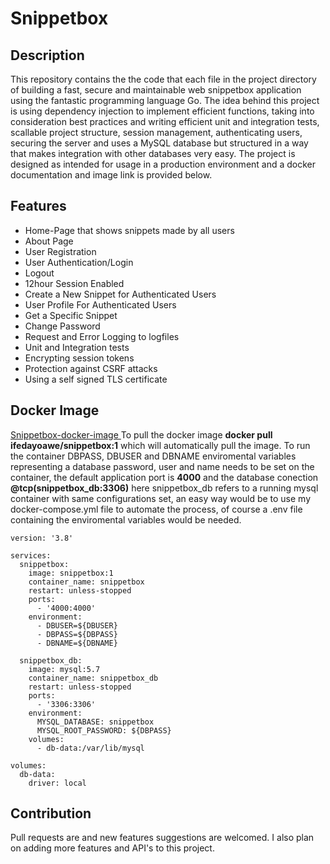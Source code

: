 # Snippetbox

## Description
This repository contains the the code that each file in the project directory of building a fast, secure and maintainable web snippetbox application using the fantastic programming language Go. The idea behind this project is using dependency injection to implement efficient functions, taking into consideration best practices and writing efficient unit and integration tests, scallable project structure, session management, authenticating users, securing the server and uses a MySQL database but structured in a way that makes integration with other databases very easy. The project is designed as intended for usage in a production environment and a docker documentation and image link is provided below.


## Features
* Home-Page that shows snippets made by all users
* About Page
* User Registration
* User Authentication/Login
* Logout
* 12hour Session Enabled
* Create a New Snippet for Authenticated Users
* User Profile For Authenticated Users
* Get a Specific Snippet 
* Change Password
* Request and Error Logging to logfiles
* Unit and Integration tests
* Encrypting session tokens
* Protection against CSRF attacks
* Using a self signed TLS certificate

## Docker Image
 <a href="https://hub.docker.com/repository/docker/ifedayoawe/snippetbox/general" target="_blank"> Snippetbox-docker-image </a>
To pull the docker image **docker pull ifedayoawe/snippetbox:1** which will automatically pull the image.
To run the container DBPASS, DBUSER and DBNAME enviromental variables representing a database password, user and name needs to be set on the container, the default application port is **4000** and the database conection **@tcp(snippetbox_db:3306)** here snippetbox_db refers to a running mysql container with same configurations set, an easy way would be to use my docker-compose.yml file to automate the process, of course a .env file containing the enviromental variables would be needed.


```
version: '3.8'

services:
  snippetbox:
    image: snippetbox:1
    container_name: snippetbox
    restart: unless-stopped
    ports: 
      - '4000:4000'
    environment:
      - DBUSER=${DBUSER}
      - DBPASS=${DBPASS}
      - DBNAME=${DBNAME}

  snippetbox_db:
    image: mysql:5.7
    container_name: snippetbox_db
    restart: unless-stopped
    ports: 
      - '3306:3306'
    environment:
      MYSQL_DATABASE: snippetbox
      MYSQL_ROOT_PASSWORD: ${DBPASS}
    volumes: 
      - db-data:/var/lib/mysql

volumes: 
  db-data:
    driver: local
```

## Contribution
Pull requests are and new features suggestions are welcomed.
I also plan on adding more features and API's to this project.